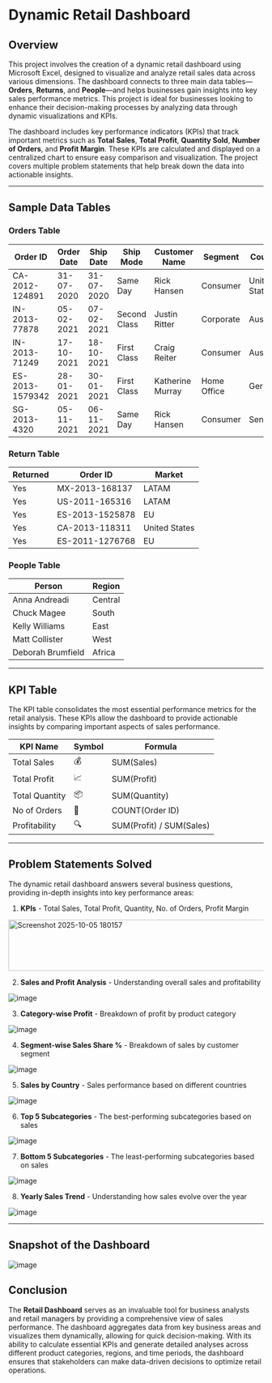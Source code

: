 # Dynamic Retail Dashboard

## Overview

This project involves the creation of a dynamic retail dashboard using Microsoft Excel, designed to visualize and analyze retail sales data across various dimensions. The dashboard connects to three main data tables—**Orders**, **Returns**, and **People**—and helps businesses gain insights into key sales performance metrics. This project is ideal for businesses looking to enhance their decision-making processes by analyzing data through dynamic visualizations and KPIs.

The dashboard includes key performance indicators (KPIs) that track important metrics such as **Total Sales**, **Total Profit**, **Quantity Sold**, **Number of Orders**, and **Profit Margin**. These KPIs are calculated and displayed on a centralized chart to ensure easy comparison and visualization. The project covers multiple problem statements that help break down the data into actionable insights.

---

## Sample Data Tables

### **Orders Table**
| Order ID         | Order Date | Ship Date  | Ship Mode    | Customer Name | Segment   | Country      | Sales   | Profit  | Quantity | Discount |
|------------------|------------|------------|--------------|---------------|-----------|--------------|---------|---------|----------|----------|
| CA-2012-124891   | 31-07-2020 | 31-07-2020 | Same Day     | Rick Hansen   | Consumer  | United States| 2309.65 | 762.18  | 7        | 0        |
| IN-2013-77878    | 05-02-2021 | 07-02-2021 | Second Class | Justin Ritter | Corporate | Australia    | 3709.40 | -288.77 | 9        | 0.1      |
| IN-2013-71249    | 17-10-2021 | 18-10-2021 | First Class  | Craig Reiter  | Consumer  | Australia    | 5175.17 | 919.97  | 9        | 0.1      |
| ES-2013-1579342  | 28-01-2021 | 30-01-2021 | First Class  | Katherine Murray | Home Office | Germany    | 2892.51 | -96.54  | 5        | 0.1      |
| SG-2013-4320     | 05-11-2021 | 06-11-2021 | Same Day     | Rick Hansen   | Consumer  | Senegal      | 2832.96 | 311.52  | 8        | 0        |

### **Return Table**
| Returned | Order ID         | Market     |
|----------|------------------|------------|
| Yes      | MX-2013-168137   | LATAM      |
| Yes      | US-2011-165316   | LATAM      |
| Yes      | ES-2013-1525878  | EU         |
| Yes      | CA-2013-118311   | United States |
| Yes      | ES-2011-1276768  | EU         |

### **People Table**
| Person            | Region  |
|-------------------|---------|
| Anna Andreadi     | Central |
| Chuck Magee       | South   |
| Kelly Williams    | East    |
| Matt Collister    | West    |
| Deborah Brumfield | Africa  |

---

## KPI Table

The KPI table consolidates the most essential performance metrics for the retail analysis. These KPIs allow the dashboard to provide actionable insights by comparing important aspects of sales performance.

| KPI Name          | Symbol | Formula                         |
|-------------------|--------|---------------------------------|
| Total Sales       | 💰     | SUM(Sales)                      |
| Total Profit      | 📈     | SUM(Profit)                     |
| Total Quantity    | 📦     | SUM(Quantity)                   |
| No of Orders      | 🛒     | COUNT(Order ID)                 |
| Profitability     | 🔍     | SUM(Profit) / SUM(Sales)        |

---

## Problem Statements Solved

The dynamic retail dashboard answers several business questions, providing in-depth insights into key performance areas:

1. **KPIs** - Total Sales, Total Profit, Quantity, No. of Orders, Profit Margin

<img width="866" height="101" alt="Screenshot 2025-10-05 180157" src="https://github.com/user-attachments/assets/4a31515e-f320-49d8-82da-64d79a47d9aa" />

2. **Sales and Profit Analysis** - Understanding overall sales and profitability

![image](https://github.com/user-attachments/assets/0a235d2b-86c0-4c3b-91c0-65c0e5c36d73)


3. **Category-wise Profit** - Breakdown of profit by product category

![image](https://github.com/user-attachments/assets/361c30ab-280b-4d27-9ca9-cb071b12fee2)


4. **Segment-wise Sales Share %** - Breakdown of sales by customer segment

![image](https://github.com/user-attachments/assets/7fa3ba5b-177f-40b8-8fa0-10f1e94c0cf9)


5. **Sales by Country** - Sales performance based on different countries

![image](https://github.com/user-attachments/assets/1074a818-8357-4a73-adf3-ae83c696eae7)


6. **Top 5 Subcategories** - The best-performing subcategories based on sales

![image](https://github.com/user-attachments/assets/9662c7c6-982f-4665-8e6a-93da8f46a481)


7. **Bottom 5 Subcategories** - The least-performing subcategories based on sales

![image](https://github.com/user-attachments/assets/b0be7e56-ce2f-4394-9519-0e2b751196a5)


8. **Yearly Sales Trend** - Understanding how sales evolve over the year

![image](https://github.com/user-attachments/assets/30f81444-e021-470f-b340-06bd41aa0e76)


---

## Snapshot of the Dashboard

![image](https://github.com/user-attachments/assets/fe996d48-4990-482b-986b-b3a7a654f749)

## Conclusion

The **Retail Dashboard** serves as an invaluable tool for business analysts and retail managers by providing a comprehensive view of sales performance. The dashboard aggregates data from key business areas and visualizes them dynamically, allowing for quick decision-making. With its ability to calculate essential KPIs and generate detailed analyses across different product categories, regions, and time periods, the dashboard ensures that stakeholders can make data-driven decisions to optimize retail operations.

